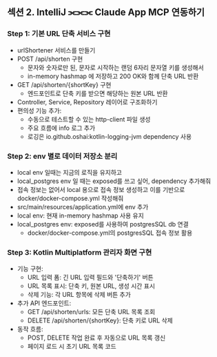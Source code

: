## 섹션 2. IntelliJ ⫘⫘⫘ Claude App MCP 연동하기


### Step 1: 기본 URL 단축 서비스 구현
- urlShortener 서비스를 만들기
- POST /api/shorten 구현
  - 문자와 숫자로만 된, 문자로 시작하는 랜덤 6자리 문자열 키를 생성해서
  - in-memory hashmap 에 저장하고 200 OK와 함께 단축 URL 반환
- GET /api/shorten/{shortKey} 구현
  - 엔드포인트로 단축 키를 받으면 해당하는 원본 URL 반환
- Controller, Service, Repository 레이어로 구조화하기
- 편의성 기능 추가:
  - 수동으로 테스트할 수 있는 http-client 파일 생성
  - 주요 흐름에 info 로그 추가
  - 로깅은 io.github.oshai:kotlin-logging-jvm dependency 사용

### Step 2: env 별로 데이터 저장소 분리
- local env 일때는 지금의 로직을 유지하고
- local_postgres env 일 때는 exposed를 쓰고 싶어, dependency 추가해줘
- 접속 정보는 없어서 local 용으로 접속 정보 생성하고 이를 기반으로 docker/docker-compose.yml 작성해줘
- src/main/resources/application.yml에 env 추가
- local env: 현재 in-memory hashmap 사용 유지
- local_postgres env: exposed를 사용하여 postgresSQL db 연결
  - docker/docker-compose.yml의 postgresSQL 접속 정보 활용 

### Step 3: Kotlin Multiplatform 관리자 화면 구현
- 기능 구현:
  - URL 입력 폼: 긴 URL 입력 필드와 '단축하기' 버튼
  - URL 목록 표시: 단축 키, 원본 URL, 생성 시간 표시
  - 삭제 기능: 각 URL 항목에 삭제 버튼 추가
- 추가 API 엔드포인트:
  - GET /api/shorten/urls: 모든 단축 URL 목록 조회
  - DELETE /api/shorten/{shortKey}: 단축 키로 URL 삭제
- 동작 흐름:
  - POST, DELETE 작업 완료 후 자동으로 URL 목록 갱신
  - 페이지 로드 시 초기 URL 목록 코드